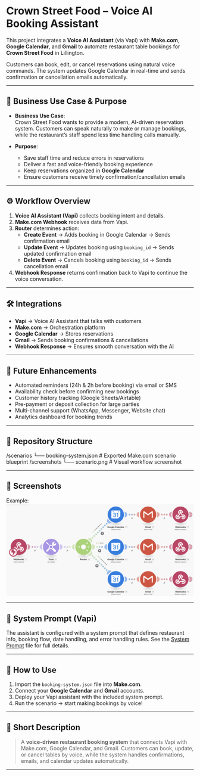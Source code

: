 # Crown Street Food – Voice AI Booking Assistant

This project integrates a **Voice AI Assistant** (via Vapi) with **Make.com**, **Google Calendar**, and **Gmail** to automate restaurant table bookings for **Crown Street Food** in Lillington.  

Customers can book, edit, or cancel reservations using natural voice commands. The system updates Google Calendar in real-time and sends confirmation or cancellation emails automatically.

---

## 📌 Business Use Case & Purpose
- **Business Use Case**:  
  Crown Street Food wants to provide a modern, AI-driven reservation system. Customers can speak naturally to make or manage bookings, while the restaurant’s staff spend less time handling calls manually.  

- **Purpose**:  
  - Save staff time and reduce errors in reservations  
  - Deliver a fast and voice-friendly booking experience  
  - Keep reservations organized in **Google Calendar**  
  - Ensure customers receive timely confirmation/cancellation emails  

---

## ⚙️ Workflow Overview
1. **Voice AI Assistant (Vapi)** collects booking intent and details.  
2. **Make.com Webhook** receives data from Vapi.  
3. **Router** determines action:  
   - **Create Event** → Adds booking in Google Calendar → Sends confirmation email  
   - **Update Event** → Updates booking using `booking_id` → Sends updated confirmation email  
   - **Delete Event** → Cancels booking using `booking_id` → Sends cancellation email  
4. **Webhook Response** returns confirmation back to Vapi to continue the voice conversation.  

---

## 🛠️ Integrations
- **Vapi** → Voice AI Assistant that talks with customers  
- **Make.com** → Orchestration platform  
- **Google Calendar** → Stores reservations  
- **Gmail** → Sends booking confirmations & cancellations  
- **Webhook Response** → Ensures smooth conversation with the AI  

---

## 🚀 Future Enhancements
- Automated reminders (24h & 2h before booking) via email or SMS  
- Availability check before confirming new bookings  
- Customer history tracking (Google Sheets/Airtable)  
- Pre-payment or deposit collection for large parties  
- Multi-channel support (WhatsApp, Messenger, Website chat)  
- Analytics dashboard for booking trends  

---

## 📂 Repository Structure
/scenarios
 └── booking-system.json # Exported Make.com scenario blueprint
/screenshots
 └── scenario.png        # Visual workflow screenshot


---

## 📸 Screenshots
Example:
![Scenario Overview](./screenshots/scenario.png)

---

## 📑 System Prompt (Vapi)
The assistant is configured with a system prompt that defines restaurant info, booking flow, date handling, and error handling rules. See the [System Prompt](./SYSTEM_PROMPT.md) file for full details.

---

## 🔧 How to Use
1. Import the `booking-system.json` file into **Make.com**.  
2. Connect your **Google Calendar** and **Gmail** accounts.  
3. Deploy your Vapi assistant with the included system prompt.  
4. Run the scenario → start making bookings by voice!  

---

## 📌 Short Description
> A **voice-driven restaurant booking system** that connects Vapi with Make.com, Google Calendar, and Gmail. Customers can book, update, or cancel tables by voice, while the system handles confirmations, emails, and calendar updates automatically.

---
